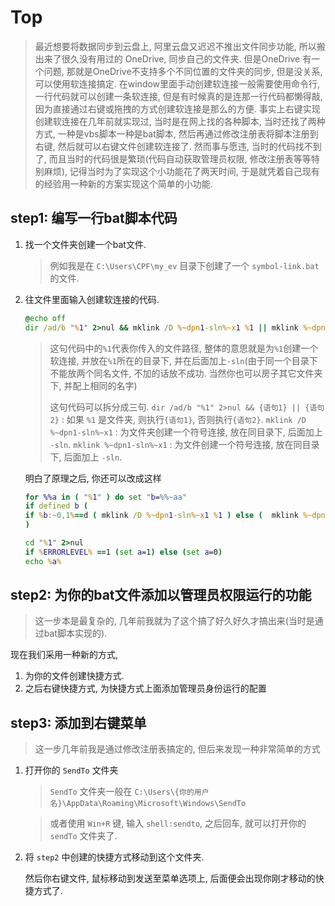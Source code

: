 # Top

> 最近想要将数据同步到云盘上, 阿里云盘又迟迟不推出文件同步功能, 所以搬出来了很久没有用过的 OneDrive, 同步自己的文件夹.
> 但是OneDrive 有一个问题, 那就是OneDrive不支持多个不同位置的文件夹的同步, 但是没关系, 可以使用软连接搞定.
> 在window里面手动创建软连接一般需要使用命令行, 一行代码就可以创建一条软连接, 但是有时候真的是连那一行代码都懒得敲, 因为直接通过右键或拖拽的方式创建软连接是那么的方便.
> 事实上右键实现创建软连接在几年前就实现过, 当时是在网上找的各种脚本, 当时还找了两种方式, 一种是vbs脚本一种是bat脚本, 然后再通过修改注册表将脚本注册到右键, 然后就可以右键文件创建软连接了.
> 然而事与愿违, 当时的代码找不到了, 而且当时的代码很是繁琐(代码自动获取管理员权限, 修改注册表等等特别麻烦), 记得当时为了实现这个小功能花了两天时间, 于是就凭着自己现有的经验用一种新的方案实现这个简单的小功能.

## step1: 编写一行bat脚本代码

1. 找一个文件夹创建一个bat文件.
   > 例如我是在 `C:\Users\CPF\my_ev` 目录下创建了一个 `symbol-link.bat` 的文件.
2. 往文件里面输入创建软连接的代码.

   ```bat
   @echo off
   dir /ad/b "%1" 2>nul && mklink /D %~dpn1-sln%~x1 %1 || mklink %~dpn1-sln%~x1 %1
   ```

   > 这句代码中的`%1`代表你传入的文件路径, 整体的意思就是为`%1`创建一个软连接, 并放在`%1`所在的目录下, 并在后面加上`-sln`(由于同一个目录下不能放两个同名文件, 不加的话放不成功. 当然你也可以房子其它文件夹下, 并配上相同的名字)
   >
   > 这句代码可以拆分成三句.
   > `dir /ad/b "%1" 2>nul && {语句1} || {语句2}` : 如果 `%1` 是文件夹, 则执行`{语句1}`, 否则执行`{语句2}`.
   > `mklink /D %~dpn1-sln%~x1` : 为文件夹创建一个符号连接, 放在同目录下, 后面加上 `-sln`.
   > `mklink %~dpn1-sln%~x1` : 为文件创建一个符号连接, 放在同目录下, 后面加上 `-sln`.

   明白了原理之后, 你还可以改成这样

   ```bat
   for %%a in ( "%1" ) do set "b=%%~aa"
   if defined b (
   if %b:~0,1%==d ( mklink /D %~dpn1-sln%~x1 %1 ) else (  mklink %~dpn1-sln%~x1 %1 ) 
   )
   ```

   ```bat
   cd "%1" 2>nul
   if %ERRORLEVEL% ==1 (set a=1) else (set a=0)
   echo %a%
   ```

## step2: 为你的bat文件添加以管理员权限运行的功能

> 这一步本是最复杂的, 几年前我就为了这个搞了好久好久才搞出来(当时是通过bat脚本实现的).

现在我们采用一种新的方式, 
   
1. 为你的文件创建快捷方式.
2. 之后右键快捷方式, 为快捷方式上面添加管理员身份运行的配置

## step3: 添加到右键菜单

> 这一步几年前我是通过修改注册表搞定的, 但后来发现一种非常简单的方式

1. 打开你的 `SendTo` 文件夹

   > `SendTo` 文件夹一般在 `C:\Users\{你的用户名}\AppData\Roaming\Microsoft\Windows\SendTo`

   > 或者使用 `Win+R` 键, 输入 `shell:sendto`, 之后回车, 就可以打开你的 `sendTo` 文件夹了.

2. 将 `step2` 中创建的快捷方式移动到这个文件夹.

   然后你右键文件, 鼠标移动到发送至菜单选项上, 后面便会出现你刚才移动的快捷方式了.
